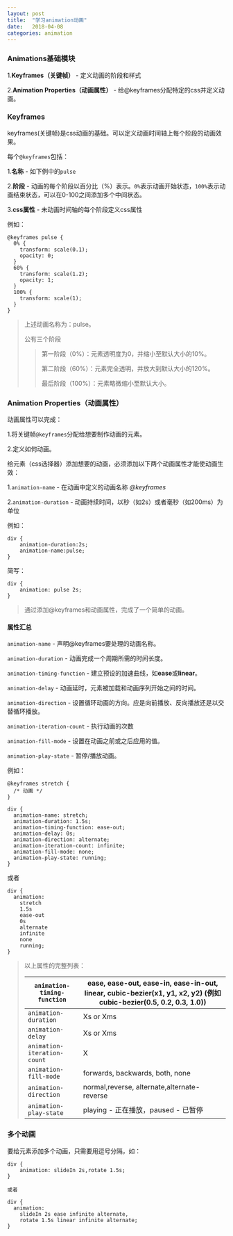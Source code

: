 ```yaml
---
layout: post
title:  "学习animation动画"
date:   2018-04-08
categories: animation
---
```




### Animations基础模块

1.**Keyframes（关键帧）** - 定义动画的阶段和样式

2.**Animation Properties（动画属性）** - 给@keyframes分配特定的css并定义动画。



### Keyframes

keyframes(关键帧)是css动画的基础。可以定义动画时间轴上每个阶段的动画效果。

每个`@keyframes`包括：

1.**名称** - 如下例中的`pulse`

2.**阶段** - 动画的每个阶段以百分比（%）表示。`0%`表示动画开始状态，`100%`表示动画结束状态，可以在0-100之间添加多个中间状态。

3.**css属性** - 未动画时间轴的每个阶段定义css属性

例如：

```
@keyframes pulse {
  0% {
    transform: scale(0.1);
    opacity: 0;
  }
  60% {
    transform: scale(1.2);
    opacity: 1;
  }
  100% {
    transform: scale(1);
  }
}
```

>上述动画名称为：pulse。
>
>公有三个阶段
>
>>第一阶段（0%）：元素透明度为0，并缩小至默认大小的10%。
>>
>>第二阶段（60%）：元素完全透明，并放大到默认大小的120%。
>>
>>最后阶段（100%）：元素略微缩小至默认大小。



### Animation Properties（动画属性）

动画属性可以完成：

1.将关键帧`@keyframes`分配给想要制作动画的元素。

2.定义如何动画。

给元素（css选择器）添加想要的动画，必须添加以下两个动画属性才能使动画生效：

1.`animation-name` - 在动画中定义的动画名称 *@keyframes*

2.`animation-duration` - 动画持续时间，以秒（如2s）或者毫秒（如200ms）为单位

例如：

```
div {
    animation-duration:2s;
    animation-name:pulse;
}
```

简写：

```
div {
    animation: pulse 2s;
}
```

> 通过添加@keyframes和动画属性，完成了一个简单的动画。



#### 属性汇总

`animation-name` - 声明@keyframes要处理的动画名称。

`animation-duration` - 动画完成一个周期所需的时间长度。

`animation-timing-function` - 建立预设的加速曲线，如**ease**或**linear**。

`animation-delay` - 动画延时，元素被加载和动画序列开始之间的时间。

`animation-direction` - 设置循环动画的方向。应是向前播放、反向播放还是以交替循环播放。

`animation-iteration-count` - 执行动画的次数

`animation-fill-mode` - 设置在动画之前或之后应用的值。

`animation-play-state` - 暂停/播放动画。

例如：

```
@keyframes stretch {
  /* 动画 */
}

div {
  animation-name: stretch;
  animation-duration: 1.5s; 
  animation-timing-function: ease-out; 
  animation-delay: 0s;
  animation-direction: alternate;
  animation-iteration-count: infinite;
  animation-fill-mode: none;
  animation-play-state: running; 
}
```

或者

```
div {
  animation: 
    stretch
    1.5s
    ease-out
    0s
    alternate
    infinite
    none
    running;
}
```

> 以上属性的完整列表：
>
> | `animation-timing-function` | ease, ease-out, ease-in, ease-in-out, linear, cubic-bezier(x1, y1, x2, y2) (例如 cubic-bezier(0.5, 0.2, 0.3, 1.0)) |
> | --------------------------- | ------------------------------------------------------------ |
> | `animation-duration`        | Xs or Xms                                                    |
> | `animation-delay`           | Xs or Xms                                                    |
> | `animation-iteration-count` | X                                                            |
> | `animation-fill-mode`       | forwards, backwards, both, none                              |
> | `animation-direction`       | normal,reverse, alternate,alternate-reverse                  |
> | `animation-play-state`      | playing - 正在播放，paused - 已暂停                          |



### 多个动画

要给元素添加多个动画，只需要用逗号分隔，如：

```
div {
    animation: slideIn 2s,rotate 1.5s;
}

或者

div {
  animation: 
    slideIn 2s ease infinite alternate, 
    rotate 1.5s linear infinite alternate;
}
```













